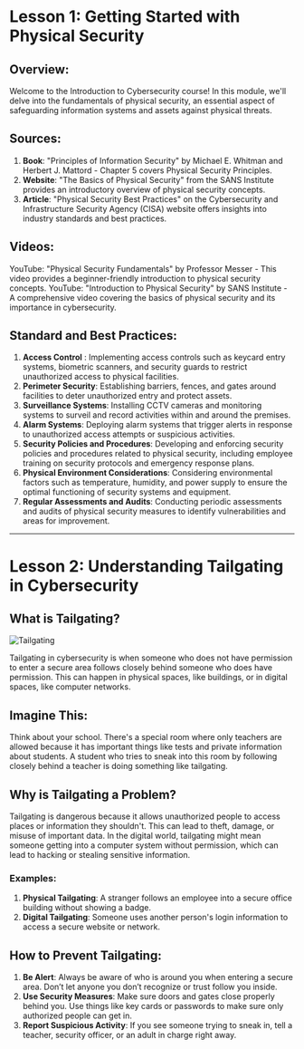 # Lesson 1: Getting Started with Physical Security

## Overview:

Welcome to the Introduction to Cybersecurity course! In this module, we'll delve into the fundamentals of physical security, an essential aspect of safeguarding information systems and assets against physical threats.

## Sources:

1. **Book**: "Principles of Information Security" by Michael E. Whitman and Herbert J. Mattord - Chapter 5 covers Physical Security Principles.
2. **Website**: "The Basics of Physical Security" from the SANS Institute provides an introductory overview of physical security concepts.
3. **Article**: "Physical Security Best Practices" on the Cybersecurity and Infrastructure Security Agency (CISA) website offers insights into industry standards and best practices.

## Videos:

YouTube: "Physical Security Fundamentals" by Professor Messer - This video provides a beginner-friendly introduction to physical security concepts.
YouTube: "Introduction to Physical Security" by SANS Institute - A comprehensive video covering the basics of physical security and its importance in cybersecurity.

## Standard and Best Practices:

1. **Access Control** : Implementing access controls such as keycard entry systems, biometric scanners, and security guards to restrict unauthorized access to physical facilities.
2. **Perimeter Security**: Establishing barriers, fences, and gates around facilities to deter unauthorized entry and protect assets.
3. **Surveillance Systems**: Installing CCTV cameras and monitoring systems to surveil and record activities within and around the premises.
4. **Alarm Systems**: Deploying alarm systems that trigger alerts in response to unauthorized access attempts or suspicious activities.
5. **Security Policies and Procedures**: Developing and enforcing security policies and procedures related to physical security, including employee training on security protocols and emergency response plans.
6. **Physical Environment Considerations**: Considering environmental factors such as temperature, humidity, and power supply to ensure the optimal functioning of security systems and equipment.
7. **Regular Assessments and Audits**: Conducting periodic assessments and audits of physical security measures to identify vulnerabilities and areas for improvement.

---

# Lesson 2: Understanding Tailgating in Cybersecurity

## What is Tailgating?

![Tailgating](./img/tailgating.jpg)

Tailgating in cybersecurity is when someone who does not have permission to enter a secure area follows closely behind someone who does have permission. This can happen in physical spaces, like buildings, or in digital spaces, like computer networks.

## Imagine This:

Think about your school. There's a special room where only teachers are allowed because it has important things like tests and private information about students. A student who tries to sneak into this room by following closely behind a teacher is doing something like tailgating.

## Why is Tailgating a Problem?

Tailgating is dangerous because it allows unauthorized people to access places or information they shouldn't. This can lead to theft, damage, or misuse of important data. In the digital world, tailgating might mean someone getting into a computer system without permission, which can lead to hacking or stealing sensitive information.

### Examples:

1. **Physical Tailgating**: A stranger follows an employee into a secure office building without showing a badge.
2. **Digital Tailgating**: Someone uses another person's login information to access a secure website or network.

## How to Prevent Tailgating:

1. **Be Alert**: Always be aware of who is around you when entering a secure area. Don’t let anyone you don’t recognize or trust follow you inside.
2. **Use Security Measures**: Make sure doors and gates close properly behind you. Use things like key cards or passwords to make sure only authorized people can get in.
3. **Report Suspicious Activity**: If you see someone trying to sneak in, tell a teacher, security officer, or an adult in charge right away.
